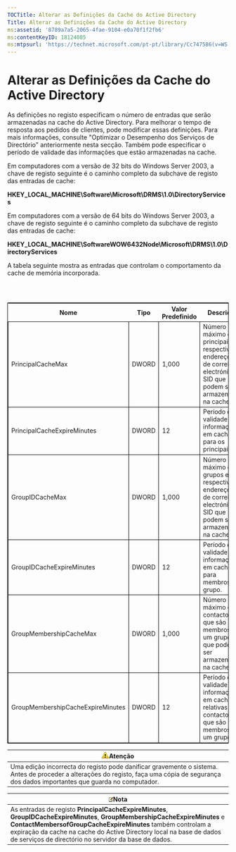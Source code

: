 ```yaml
---
TOCTitle: Alterar as Definições da Cache do Active Directory
Title: Alterar as Definições da Cache do Active Directory
ms:assetid: '8789a7a5-2065-4fae-9104-e0a70f1f2fb6'
ms:contentKeyID: 18124085
ms:mtpsurl: 'https://technet.microsoft.com/pt-pt/library/Cc747586(v=WS.10)'
---
```


Alterar as Definições da Cache do Active Directory
==================================================

As definições no registo especificam o número de entradas que serão armazenadas na cache do Active Directory. Para melhorar o tempo de resposta aos pedidos de clientes, pode modificar essas definições. Para mais informações, consulte "Optimizar o Desempenho dos Serviços de Directório" anteriormente nesta secção. Também pode especificar o período de validade das informações que estão armazenadas na cache.

Em computadores com a versão de 32 bits do Windows Server 2003, a chave de registo seguinte é o caminho completo da subchave de registo das entradas de cache:

**HKEY\_LOCAL\_MACHINE\\Software\\Microsoft\\DRMS\\1.0\\DirectoryServices**

Em computadores com a versão de 64 bits do Windows Server 2003, a chave de registo seguinte é o caminho completo da subchave de registo das entradas de cache:

**HKEY\_LOCAL\_MACHINE\\SoftwareWOW6432Node\\Microsoft\\DRMS\\1.0\\DirectoryServices**

A tabela seguinte mostra as entradas que controlam o comportamento da cache de memória incorporada.

###  

 
<table style="border:1px solid black;">
<colgroup>
<col width="25%" />
<col width="25%" />
<col width="25%" />
<col width="25%" />
</colgroup>
<thead>
<tr class="header">
<th>Nome</th>
<th>Tipo</th>
<th>Valor Predefinido</th>
<th>Descrição</th>
</tr>
</thead>
<tbody>
<tr class="odd">
<td style="border:1px solid black;">PrincipalCacheMax</td>
<td style="border:1px solid black;">DWORD</td>
<td style="border:1px solid black;">1,000</td>
<td style="border:1px solid black;">Número máximo de principais e respectivos endereços de correio electrónico e SID que podem ser armazenados na cache.</td>
</tr>
<tr class="even">
<td style="border:1px solid black;">PrincipalCacheExpireMinutes</td>
<td style="border:1px solid black;">DWORD</td>
<td style="border:1px solid black;">12</td>
<td style="border:1px solid black;">Período de validade das informações em cache para os principais.</td>
</tr>
<tr class="odd">
<td style="border:1px solid black;">GroupIDCacheMax</td>
<td style="border:1px solid black;">DWORD</td>
<td style="border:1px solid black;">1,000</td>
<td style="border:1px solid black;">Número máximo de grupos e respectivos endereços de correio electrónico e SID que podem ser armazenados na cache.</td>
</tr>
<tr class="even">
<td style="border:1px solid black;">GroupIDCacheExpireMinutes</td>
<td style="border:1px solid black;">DWORD</td>
<td style="border:1px solid black;">12</td>
<td style="border:1px solid black;">Período de validade das informações em cache para membros do grupo.</td>
</tr>
<tr class="odd">
<td style="border:1px solid black;">GroupMembershipCacheMax</td>
<td style="border:1px solid black;">DWORD</td>
<td style="border:1px solid black;">1,000</td>
<td style="border:1px solid black;">Número máximo de contactos que são membros de um grupo e que podem ser armazenados na cache.</td>
</tr>
<tr class="even">
<td style="border:1px solid black;">GroupMembershipCacheExpireMinutes</td>
<td style="border:1px solid black;">DWORD</td>
<td style="border:1px solid black;">12</td>
<td style="border:1px solid black;">Período de validade das informações em cache relativas aos contactos que são membros de um grupo.</td>
</tr>
</tbody>
</table>
  
| ![](images/Cc747586.Caution(WS.10).gif)Atenção                                                                                                                  |  
|----------------------------------------------------------------------------------------------------------------------------------------------------------------------------------------------|  
| Uma edição incorrecta do registo pode danificar gravemente o sistema. Antes de proceder a alterações do registo, faça uma cópia de segurança dos dados importantes que guarda no computador. |
  
| ![](images/Cc747586.note(WS.10).gif)Nota                                                                                                                                                                                                                                                        |  
|------------------------------------------------------------------------------------------------------------------------------------------------------------------------------------------------------------------------------------------------------------------------------------------------------------------------------|  
| As entradas de registo **PrincipalCacheExpireMinutes**, **GroupIDCacheExpireMinutes**, **GroupMembershipCacheExpireMinutes** e **ContactMembersofGroupCacheExpireMinutes** também controlam a expiração da cache na cache do Active Directory local na base de dados de serviços de directório no servidor da base de dados. |
